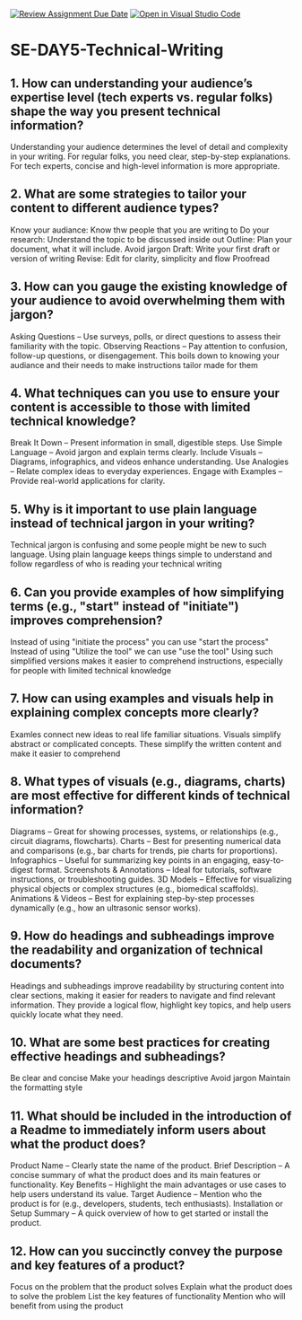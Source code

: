 [![Review Assignment Due Date](https://classroom.github.com/assets/deadline-readme-button-22041afd0340ce965d47ae6ef1cefeee28c7c493a6346c4f15d667ab976d596c.svg)](https://classroom.github.com/a/zsAR-pyY)
[![Open in Visual Studio Code](https://classroom.github.com/assets/open-in-vscode-2e0aaae1b6195c2367325f4f02e2d04e9abb55f0b24a779b69b11b9e10269abc.svg)](https://classroom.github.com/online_ide?assignment_repo_id=18544288&assignment_repo_type=AssignmentRepo)
# SE-DAY5-Technical-Writing
## 1. How can understanding your audience’s expertise level (tech experts vs. regular folks) shape the way you present technical information?
Understanding your audience determines the level of detail and complexity in your writing. For regular folks, you need clear, step-by-step explanations. For tech experts, concise and high-level information is more appropriate.

## 2. What are some strategies to tailor your content to different audience types?
Know your audiance: Know thw people that you are writing to
Do your research: Understand the topic to be discussed inside out
Outline: Plan your document, what it will include. Avoid jargon
Draft: Write your first draft or version of writing
Revise: Edit for clarity, simplicity and flow
Proofread

## 3. How can you gauge the existing knowledge of your audience to avoid overwhelming them with jargon?
Asking Questions – Use surveys, polls, or direct questions to assess their familiarity with the topic.
Observing Reactions – Pay attention to confusion, follow-up questions, or disengagement.
This boils down to knowing your audiance and their needs to make instructions tailor made for them

## 4. What techniques can you use to ensure your content is accessible to those with limited technical knowledge?
Break It Down – Present information in small, digestible steps.
Use Simple Language – Avoid jargon and explain terms clearly.
Include Visuals – Diagrams, infographics, and videos enhance understanding.
Use Analogies – Relate complex ideas to everyday experiences.
Engage with Examples – Provide real-world applications for clarity.

## 5. Why is it important to use plain language instead of technical jargon in your writing?
Technical jargon is confusing and some people might be new to such language. Using plain language keeps things simple to understand and follow regardless of who is reading your technical writing

## 6. Can you provide examples of how simplifying terms (e.g., "start" instead of "initiate") improves comprehension?
Instead of using "initiate the process" you can use "start the process"
Instead of using "Utilize the tool" we can use "use the tool"
Using such simplified versions makes it easier to comprehend instructions, especially for people with limited technical knowledge

## 7. How can using examples and visuals help in explaining complex concepts more clearly?
Examles connect new ideas to real life familiar situations. 
Visuals simplify abstract or complicated concepts. 
These simplify the written content and make it easier to comprehend 

## 8. What types of visuals (e.g., diagrams, charts) are most effective for different kinds of technical information?
Diagrams – Great for showing processes, systems, or relationships (e.g., circuit diagrams, flowcharts).
Charts – Best for presenting numerical data and comparisons (e.g., bar charts for trends, pie charts for proportions).
Infographics – Useful for summarizing key points in an engaging, easy-to-digest format.
Screenshots & Annotations – Ideal for tutorials, software instructions, or troubleshooting guides.
3D Models – Effective for visualizing physical objects or complex structures (e.g., biomedical scaffolds).
Animations & Videos – Best for explaining step-by-step processes dynamically (e.g., how an ultrasonic sensor works).

## 9. How do headings and subheadings improve the readability and organization of technical documents?
Headings and subheadings improve readability by structuring content into clear sections, making it easier for readers to navigate and find relevant information. They provide a logical flow, highlight key topics, and help users quickly locate what they need.

## 10. What are some best practices for creating effective headings and subheadings?
Be clear and concise
Make your headings descriptive
Avoid jargon
Maintain the formatting style

## 11. What should be included in the introduction of a Readme to immediately inform users about what the product does?
Product Name – Clearly state the name of the product.
Brief Description – A concise summary of what the product does and its main features or functionality.
Key Benefits – Highlight the main advantages or use cases to help users understand its value.
Target Audience – Mention who the product is for (e.g., developers, students, tech enthusiasts).
Installation or Setup Summary – A quick overview of how to get started or install the product.

## 12. How can you succinctly convey the purpose and key features of a product?
Focus on the problem that the product solves
Explain what the product does to solve the problem
List the key features of functionality
Mention who will benefit from using the product
